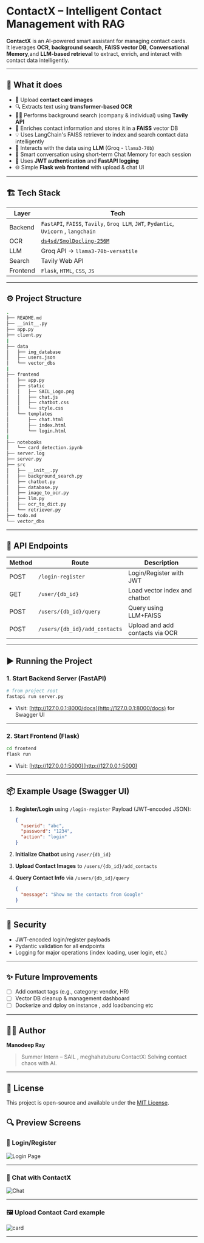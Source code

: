 
# ContactX – Intelligent Contact Management with RAG

**ContactX** is an AI-powered smart assistant for managing contact cards.  
It leverages **OCR**, **background search**, **FAISS vector DB**, **Conversational Memory**,and **LLM-based retrieval** to extract, enrich, and interact with contact data intelligently.

---

## 📸 What it does

- 🧾 Upload **contact card images**
- 🔍 Extracts text using **transformer-based OCR**
- 🕵️‍♂️ Performs background search (company & individual) using **Tavily API**
- 🧠 Enriches contact information and stores it in a **FAISS** vector DB
- 💡 Uses LangChain's FAISS retriever to index and search contact data intelligently
- 💬 Interacts with the data using **LLM** (Groq - `llama3-70b`)
- 🧠 Smart conversation using short-term Chat Memory for each session
- 🔐 Uses **JWT authentication** and **FastAPI logging**
- 🌐 Simple **Flask web frontend** with upload & chat UI

---

## 🏗️ Tech Stack

| Layer      | Tech                                                                 |
|------------|----------------------------------------------------------------------|
| Backend    | `FastAPI`, `FAISS`, `Tavily`, `Groq LLM`, `JWT`, `Pydantic`, `Uvicorn` , `langchain` |
| OCR        | [`ds4sd/SmolDocling-256M`](https://huggingface.co/ds4sd/SmolDocling-256M-preview) |
| LLM        | Groq API → `llama3-70b-versatile`                                    |
| Search     | Tavily Web API                                                       |
| Frontend   | `Flask`, `HTML`, `CSS`, `JS`                                         |

---

## ⚙️ Project Structure


``` bash
.
├── README.md
├── __init__.py
├── app.py
├── client.py
|
├── data
│   ├── img_database
│   ├── users.json
│   └── vector_dbs
|
├── frontend
│   ├── app.py
│   ├── static
│   │   ├── SAIL_Logo.png
│   │   ├── chat.js
│   │   ├── chatbot.css
│   │   └── style.css
│   └── templates
│       ├── chat.html
│       ├── index.html
│       └── login.html
|
├── notebooks
│   └── card_detection.ipynb
├── server.log
├── server.py
├── src
│   ├── __init__.py
│   ├── background_search.py
│   ├── chatbot.py
│   ├── database.py
│   ├── image_to_ocr.py
│   ├── llm.py
│   ├── ocr_to_dict.py
│   └── retriever.py
├── todo.md
└── vector_dbs

```

---

## 🔌 API Endpoints

| Method | Route                         | Description                     |
| ------ | ----------------------------- | ------------------------------- |
| POST   | `/login-register`             | Login/Register with JWT         |
| GET    | `/user/{db_id}`               | Load vector index and chatbot   |
| POST   | `/users/{db_id}/query`        | Query using LLM+FAISS           |
| POST   | `/users/{db_id}/add_contacts` | Upload and add contacts via OCR |

---

## ▶️ Running the Project

### 1. Start Backend Server (FastAPI)

```bash
# from project root
fastapi run server.py
```

* Visit: [http://127.0.0.1:8000/docs](http://127.0.0.1:8000/docs) for Swagger UI

---

### 2. Start Frontend (Flask)

```bash
cd frontend
flask run
```

* Visit: [http://127.0.0.1:5000](http://127.0.0.1:5000)

---

## 📦 Example Usage (Swagger UI)

1. **Register/Login** using `/login-register`
   Payload (JWT-encoded JSON):

   ```json
   {
     "userid": "abc",
     "password": "1234",
     "action": "login"
   }
   ```

2. **Initialize Chatbot** using `/user/{db_id}`

3. **Upload Contact Images** to `/users/{db_id}/add_contacts`

4. **Query Contact Info** via `/users/{db_id}/query`

   ```json
   {
     "message": "Show me the contacts from Google"
   }
   ```

---

## 🔐 Security

* JWT-encoded login/register payloads
* Pydantic validation for all endpoints
* Logging for major operations (index loading, user login, etc.)

---

## ✨ Future Improvements

* [ ] Add contact tags (e.g., category: vendor, HR)
* [ ] Vector DB cleanup & management dashboard
* [ ] Dockerize and dploy on instance , add loadbancing etc 

---

## 👨‍💻 Author

**Manodeep Ray**

> Summer Intern – SAIL , meghahatuburu 
> ContactX: Solving contact chaos with AI.

---

## 📄 License

This project is open-source and available under the [MIT License](LICENSE).




## 🔍 Preview Screens

### 🔐 Login/Register

![Login Page](./media/preview-login.png)

---


### 💬 Chat with ContactX

![Chat](./media/preview-chat.png)

---

### 🖼️ Upload Contact Card example

![card](./media/example-contact-card.png)

---
